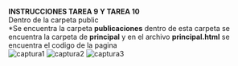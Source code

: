 **INSTRUCCIONES TAREA 9 Y TAREA 10**
<br>
Dentro de la carpeta public 
<br>
*Se encuentra la carpeta **publicaciones** dentro de esta carpeta se encuentra la carpeta de **principal** y en el archivo **principal.html** se encuentra el codigo de la pagina
<br>
![captura1](https://github.com/user-attachments/assets/12827e3d-d5d8-4a64-9425-27a03e7b8bfd)
![captura2](https://github.com/user-attachments/assets/6b599f1c-a058-491e-98e1-9000df345dfa)
![captura3](https://github.com/user-attachments/assets/57d3c9c7-86aa-40b5-8428-512615e2d7bf)

